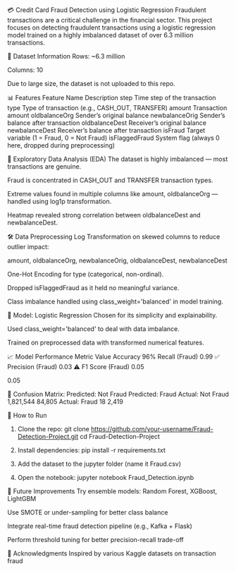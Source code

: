💳 Credit Card Fraud Detection using Logistic Regression
Fraudulent transactions are a critical challenge in the financial sector. This project focuses on detecting fraudulent transactions using a logistic regression model trained on a highly imbalanced dataset of over 6.3 million transactions.

📁 Dataset Information
Rows: ~6.3 million

Columns: 10

Due to large size, the dataset is not uploaded to this repo.

📊 Features
Feature Name	Description
step	Time step of the transaction
type	Type of transaction (e.g., CASH_OUT, TRANSFER)
amount	Transaction amount
oldbalanceOrg	Sender’s original balance
newbalanceOrig	Sender’s balance after transaction
oldbalanceDest	Receiver’s original balance
newbalanceDest	Receiver’s balance after transaction
isFraud	Target variable (1 = Fraud, 0 = Not Fraud)
isFlaggedFraud	System flag (always 0 here, dropped during preprocessing)

🧪 Exploratory Data Analysis (EDA)
The dataset is highly imbalanced — most transactions are genuine.

Fraud is concentrated in CASH_OUT and TRANSFER transaction types.

Extreme values found in multiple columns like amount, oldbalanceOrg — handled using log1p transformation.

Heatmap revealed strong correlation between oldbalanceDest and newbalanceDest.

🛠️ Data Preprocessing
Log Transformation on skewed columns to reduce outlier impact:

amount, oldbalanceOrg, newbalanceOrig, oldbalanceDest, newbalanceDest

One-Hot Encoding for type (categorical, non-ordinal).

Dropped isFlaggedFraud as it held no meaningful variance.

Class imbalance handled using class_weight='balanced' in model training.

🤖 Model: Logistic Regression
Chosen for its simplicity and explainability.

Used class_weight='balanced' to deal with data imbalance.

Trained on preprocessed data with transformed numerical features.

📈 Model Performance
Metric	Value
Accuracy	96%
Recall (Fraud)	0.99 ✅
Precision (Fraud)	0.03 ⚠️
F1 Score (Fraud)	0.05

0.05

🧮 Confusion Matrix:
                         Predicted: Not Fraud     Predicted: Fraud
Actual: Not Fraud            1,821,544               84,805
Actual: Fraud                      18                2,419

🚀 How to Run
1. Clone the repo:
  git clone https://github.com/your-username/Fraud-Detection-Project.git
cd Fraud-Detection-Project

2. Install dependencies:
   pip install -r requirements.txt

3. Add the dataset to the jupyter folder (name it Fraud.csv)

4. Open the notebook:
   jupyter notebook Fraud_Detection.ipynb

 
🔮 Future Improvements
Try ensemble models: Random Forest, XGBoost, LightGBM

Use SMOTE or under-sampling for better class balance

Integrate real-time fraud detection pipeline (e.g., Kafka + Flask)

Perform threshold tuning for better precision-recall trade-off

🙏 Acknowledgments
Inspired by various Kaggle datasets on transaction fraud



